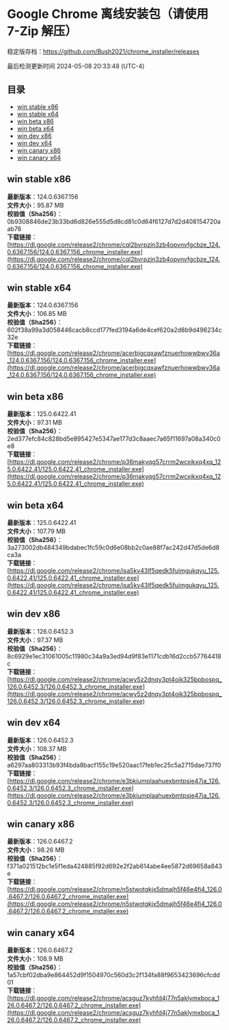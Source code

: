 # Google Chrome 离线安装包（请使用 7-Zip 解压）
稳定版存档：<https://github.com/Bush2021/chrome_installer/releases>

最后检测更新时间
2024-05-08 20:33:48 (UTC-4)


## 目录
* [win stable x86](https://github.com/Bush2021/chrome_installer?tab=readme-ov-file#win-stable-x86)
* [win stable x64](https://github.com/Bush2021/chrome_installer?tab=readme-ov-file#win-stable-x64)
* [win beta x86](https://github.com/Bush2021/chrome_installer?tab=readme-ov-file#win-beta-x86)
* [win beta x64](https://github.com/Bush2021/chrome_installer?tab=readme-ov-file#win-beta-x64)
* [win dev x86](https://github.com/Bush2021/chrome_installer?tab=readme-ov-file#win-dev-x86)
* [win dev x64](https://github.com/Bush2021/chrome_installer?tab=readme-ov-file#win-dev-x64)
* [win canary x86](https://github.com/Bush2021/chrome_installer?tab=readme-ov-file#win-canary-x86)
* [win canary x64](https://github.com/Bush2021/chrome_installer?tab=readme-ov-file#win-canary-x64)

## win stable x86
**最新版本**：124.0.6367.156  
**文件大小**：95.87 MB  
**校验值（Sha256）**：0b9308846de23b33bd6d826e555d5d8cd81c0d64f6127d7d2d408154720aab76  
**下载链接**：[https://dl.google.com/release2/chrome/cql2bvrpzjn3zb4opvnvfgcbze_124.0.6367.156/124.0.6367.156_chrome_installer.exe](https://dl.google.com/release2/chrome/cql2bvrpzjn3zb4opvnvfgcbze_124.0.6367.156/124.0.6367.156_chrome_installer.exe)  

## win stable x64
**最新版本**：124.0.6367.156  
**文件大小**：106.85 MB  
**校验值（Sha256）**：602f38a99a3d058446cacb8ccd177fed3194a6de4cef620a2d8b9d496234c32e  
**下载链接**：[https://dl.google.com/release2/chrome/acerbjgcqxawfznuerhowwbwv36a_124.0.6367.156/124.0.6367.156_chrome_installer.exe](https://dl.google.com/release2/chrome/acerbjgcqxawfznuerhowwbwv36a_124.0.6367.156/124.0.6367.156_chrome_installer.exe)  

## win beta x86
**最新版本**：125.0.6422.41  
**文件大小**：97.31 MB  
**校验值（Sha256）**：2ed377efc84c828bd5e895427e5347ae177d3c8aaec7a65f11697a08a340c0e8  
**下载链接**：[https://dl.google.com/release2/chrome/p36makyqg57crrm2wcxjkxq4xq_125.0.6422.41/125.0.6422.41_chrome_installer.exe](https://dl.google.com/release2/chrome/p36makyqg57crrm2wcxjkxq4xq_125.0.6422.41/125.0.6422.41_chrome_installer.exe)  

## win beta x64
**最新版本**：125.0.6422.41  
**文件大小**：107.79 MB  
**校验值（Sha256）**：3a273002db484349bdabec1fc59c0d6e08bb2c0ae88f7ac242d47d5de6d8ca3a  
**下载链接**：[https://dl.google.com/release2/chrome/isa5kv43lf5qedk5fuimgukqyu_125.0.6422.41/125.0.6422.41_chrome_installer.exe](https://dl.google.com/release2/chrome/isa5kv43lf5qedk5fuimgukqyu_125.0.6422.41/125.0.6422.41_chrome_installer.exe)  

## win dev x86
**最新版本**：126.0.6452.3  
**文件大小**：97.37 MB  
**校验值（Sha256）**：8c6929e1ec31061005c11980c34a9a3ed94d9f83e1171cdb16d2ccb57764418c  
**下载链接**：[https://dl.google.com/release2/chrome/acwy5z2dnqy3pt4oik325bpbospq_126.0.6452.3/126.0.6452.3_chrome_installer.exe](https://dl.google.com/release2/chrome/acwy5z2dnqy3pt4oik325bpbospq_126.0.6452.3/126.0.6452.3_chrome_installer.exe)  

## win dev x64
**最新版本**：126.0.6452.3  
**文件大小**：108.37 MB  
**校验值（Sha256）**：a6297aa803313b93f4bda8bacf155c19e520aac17feb1ec25c5a2715dae737f0  
**下载链接**：[https://dl.google.com/release2/chrome/e3bkiumplaahuexbmtpsie47ja_126.0.6452.3/126.0.6452.3_chrome_installer.exe](https://dl.google.com/release2/chrome/e3bkiumplaahuexbmtpsie47ja_126.0.6452.3/126.0.6452.3_chrome_installer.exe)  

## win canary x86
**最新版本**：126.0.6467.2  
**文件大小**：98.26 MB  
**校验值（Sha256）**：f371a021512bc1e5f1eda424885f92d692e2f2ab614abe4ee5872d69658a843e  
**下载链接**：[https://dl.google.com/release2/chrome/n5stwotgkjx5dmajh5f46e4fi4_126.0.6467.2/126.0.6467.2_chrome_installer.exe](https://dl.google.com/release2/chrome/n5stwotgkjx5dmajh5f46e4fi4_126.0.6467.2/126.0.6467.2_chrome_installer.exe)  

## win canary x64
**最新版本**：126.0.6467.2  
**文件大小**：108.9 MB  
**校验值（Sha256）**：1a57cbf02dba9e864452d9f1504970c560d3c2f134fa88f9653423696cfcdd01  
**下载链接**：[https://dl.google.com/release2/chrome/acsguz7kyhfd4j77n5aklymxboca_126.0.6467.2/126.0.6467.2_chrome_installer.exe](https://dl.google.com/release2/chrome/acsguz7kyhfd4j77n5aklymxboca_126.0.6467.2/126.0.6467.2_chrome_installer.exe)  

